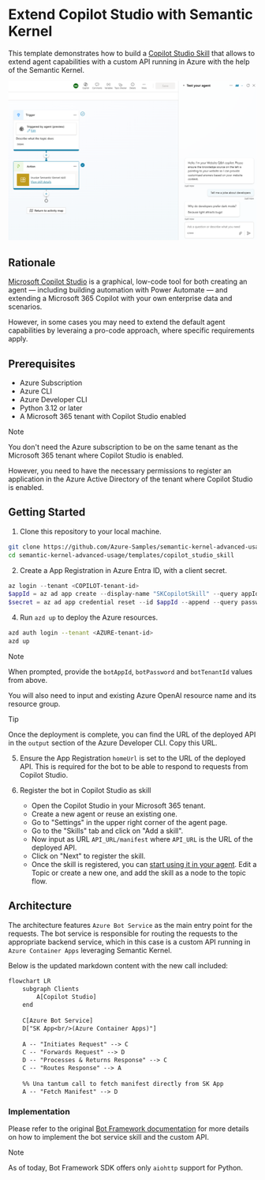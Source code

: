 # Extend Copilot Studio with Semantic Kernel

This template demonstrates how to build a [Copilot Studio Skill](https://learn.microsoft.com/en-us/microsoft-copilot-studio/configuration-add-skills#troubleshoot-errors-during-skill-registration) that allows to extend agent capabilities with a custom API running in Azure with the help of the Semantic Kernel.

![Copilot Studio using the Semantic Kernel skill within a topic](image.png)

## Rationale

[Microsoft Copilot Studio](https://learn.microsoft.com/en-us/microsoft-copilot-studio/fundamentals-what-is-copilot-studio) is a graphical, low-code tool for both creating an agent — including building automation with Power Automate — and extending a Microsoft 365 Copilot with your own enterprise data and scenarios.

However, in some cases you may need to extend the default agent capabilities by leveraing a pro-code approach, where specific requirements apply.

## Prerequisites

- Azure Subscription
- Azure CLI
- Azure Developer CLI
- Python 3.12 or later
- A Microsoft 365 tenant with Copilot Studio enabled

> [!NOTE]
> You don't need the Azure subscription to be on the same tenant as the Microsoft 365 tenant where Copilot Studio is enabled.
>
> However, you need to have the necessary permissions to register an application in the Azure Active Directory of the tenant where Copilot Studio is enabled.

## Getting Started

1. Clone this repository to your local machine.

```bash
git clone https://github.com/Azure-Samples/semantic-kernel-advanced-usage
cd semantic-kernel-advanced-usage/templates/copilot_studio_skill
```

2. Create a App Registration in Azure Entra ID, with a client secret.

```powershell
az login --tenant <COPILOT-tenant-id>
$appId = az ad app create --display-name "SKCopilotSkill" --query appId -o tsv
$secret = az ad app credential reset --id $appId --append --query password -o tsv
```

4. Run `azd up` to deploy the Azure resources.

```bash
azd auth login --tenant <AZURE-tenant-id>
azd up
```

> [!NOTE]
> When prompted, provide the `botAppId`, `botPassword` and `botTenantId` values from above.
>
> You will also need to input and existing Azure OpenAI resource name and its resource group.

> [!TIP]
> Once the deployment is complete, you can find the URL of the deployed API in the `output` section of the Azure Developer CLI. Copy this URL.

5. Ensure the App Registration `homeUrl` is set to the URL of the deployed API. This is required for the bot to be able to respond to requests from Copilot Studio.

6. Register the bot in Copilot Studio as skill

   - Open the Copilot Studio in your Microsoft 365 tenant.
   - Create a new agent or reuse an existing one.
   - Go to "Settings" in the upper right corner of the agent page.
   - Go to the "Skills" tab and click on "Add a skill".
   - Now input as URL `API_URL/manifest` where `API_URL` is the URL of the deployed API.
   - Click on "Next" to register the skill.
   - Once the skill is registered, you can [start using it in your agent](https://learn.microsoft.com/en-us/microsoft-copilot-studio/advanced-use-skills). Edit a Topic or create a new one, and add the skill as a node to the topic flow.

## Architecture

The architecture features `Azure Bot Service` as the main entry point for the requests. The bot service is responsible for routing the requests to the appropriate backend service, which in this case is a custom API running in `Azure Container Apps` leveraging Semantic Kernel.

Below is the updated markdown content with the new call included:

```mermaid
flowchart LR
    subgraph Clients
        A[Copilot Studio]
    end

    C[Azure Bot Service]
    D["SK App<br/>(Azure Container Apps)"]

    A -- "Initiates Request" --> C
    C -- "Forwards Request" --> D
    D -- "Processes & Returns Response" --> C
    C -- "Routes Response" --> A

    %% Una tantum call to fetch manifest directly from SK App
    A -- "Fetch Manifest" --> D
```

### Implementation

Please refer to the original [Bot Framework documentation](https://learn.microsoft.com/en-us/azure/bot-service/skill-implement-skill?view=azure-bot-service-4.0&tabs=python) for more details on how to implement the bot service skill and the custom API.

> [!NOTE]
> As of today, Bot Framework SDK offers only `aiohttp` support for Python.
